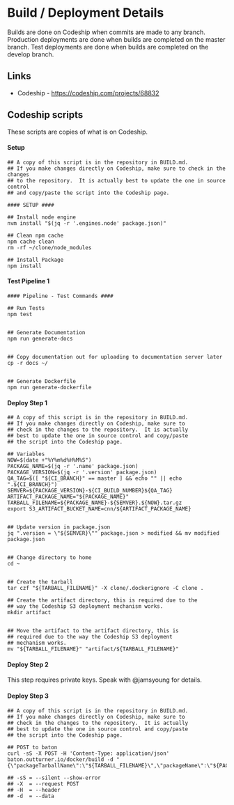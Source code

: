 # Build / Deployment Details
Builds are done on Codeship when commits are made to any branch.
Production deployments are done when builds are completed on the master branch.
Test deployments are done when builds are completed on the develop branch.


## Links
- Codeship - https://codeship.com/projects/68832


## Codeship scripts
These scripts are copies of what is on Codeship.


#### Setup
```shell
## A copy of this script is in the repository in BUILD.md.
## If you make changes directly on Codeship, make sure to check in the changes
## to the repository.  It is actually best to update the one in source control
## and copy/paste the script into the Codeship page.

#### SETUP ####

## Install node engine
nvm install "$(jq -r '.engines.node' package.json)"

## Clean npm cache
npm cache clean
rm -rf ~/clone/node_modules

## Install Package
npm install
```


#### Test Pipeline 1
```shell
#### Pipeline - Test Commands ####

## Run Tests
npm test


## Generate Documentation
npm run generate-docs


## Copy documentation out for uploading to documentation server later
cp -r docs ~/


## Generate Dockerfile
npm run generate-dockerfile
```


#### Deploy Step 1
```shell
## A copy of this script is in the repository in BUILD.md.
## If you make changes directly on Codeship, make sure to
## check in the changes to the repository.  It is actually
## best to update the one in source control and copy/paste
## the script into the Codeship page.

## Variables
NOW=$(date +"%Y%m%d%H%M%S")
PACKAGE_NAME=$(jq -r '.name' package.json)
PACKAGE_VERSION=$(jq -r '.version' package.json)
QA_TAG=$([ "${CI_BRANCH}" == master ] && echo "" || echo ".${CI_BRANCH}")
SEMVER=${PACKAGE_VERSION}-${CI_BUILD_NUMBER}${QA_TAG}
ARTIFACT_PACKAGE_NAME="${PACKAGE_NAME}"
TARBALL_FILENAME=${PACKAGE_NAME}-${SEMVER}.${NOW}.tar.gz
export S3_ARTIFACT_BUCKET_NAME=cnn/${ARTIFACT_PACKAGE_NAME}


## Update version in package.json
jq ".version = \"${SEMVER}\"" package.json > modified && mv modified package.json


## Change directory to home
cd ~


## Create the tarball
tar czf "${TARBALL_FILENAME}" -X clone/.dockerignore -C clone .

## Create the artifact directory, this is required due to the
## way the Codeship S3 deployment mechanism works.
mkdir artifact


## Move the artifact to the artifact directory, this is
## required due to the way the Codeship S3 deployment
## mechanism works.
mv "${TARBALL_FILENAME}" "artifact/${TARBALL_FILENAME}"
```


#### Deploy Step 2
This step requires private keys.  Speak with @jamsyoung for details.


#### Deploy Step 3
```shell
## A copy of this script is in the repository in BUILD.md.
## If you make changes directly on Codeship, make sure to
## check in the changes to the repository.  It is actually
## best to update the one in source control and copy/paste
## the script into the Codeship page.

## POST to baton
curl -sS -X POST -H 'Content-Type: application/json' baton.outturner.io/docker/build -d "{\"packageTarballName\":\"${TARBALL_FILENAME}\",\"packageName\":\"${PACKAGE_NAME}\",\"packageVersion\":\"${SEMVER}\"}"

## -sS = --silent --show-error
## -X  = --request POST
## -H  = --header
## -d  = --data
```
